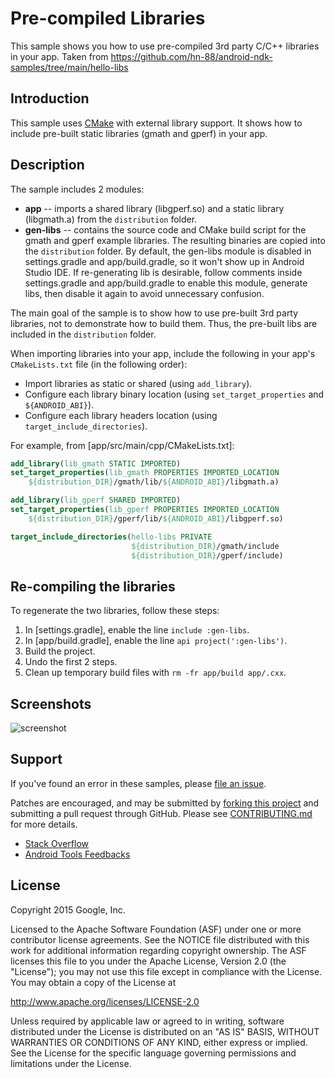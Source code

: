 # Pre-compiled Libraries

This sample shows you how to use pre-compiled 3rd party C/C++ libraries in your
app. Taken from https://github.com/hn-88/android-ndk-samples/tree/main/hello-libs

## Introduction

This sample uses [CMake](https://developer.android.com/ndk/guides/cmake) with
external library support. It shows how to include pre-built static libraries
(gmath and gperf) in your app.

## Description

The sample includes 2 modules:

- **app** -- imports a shared library (libgperf.so) and a static library
  (libgmath.a) from the `distribution` folder.
- **gen-libs** -- contains the source code and CMake build script for the gmath
  and gperf example libraries. The resulting binaries are copied into the
  `distribution` folder. By default, the gen-libs module is disabled in
  settings.gradle and app/build.gradle, so it won't show up in Android Studio
  IDE. If re-generating lib is desirable, follow comments inside settings.gradle
  and app/build.gradle to enable this module, generate libs, then disable it
  again to avoid unnecessary confusion.

The main goal of the sample is to show how to use pre-built 3rd party libraries,
not to demonstrate how to build them. Thus, the pre-built libs are included in
the `distribution` folder.

When importing libraries into your app, include the following in your app's
`CMakeLists.txt` file (in the following order):

- Import libraries as static or shared (using `add_library`).
- Configure each library binary location (using `set_target_properties` and
  `${ANDROID_ABI}`).
- Configure each library headers location (using `target_include_directories`).

For example, from \[app/src/main/cpp/CMakeLists.txt\]:

```cmake
add_library(lib_gmath STATIC IMPORTED)
set_target_properties(lib_gmath PROPERTIES IMPORTED_LOCATION
    ${distribution_DIR}/gmath/lib/${ANDROID_ABI}/libgmath.a)

add_library(lib_gperf SHARED IMPORTED)
set_target_properties(lib_gperf PROPERTIES IMPORTED_LOCATION
    ${distribution_DIR}/gperf/lib/${ANDROID_ABI}/libgperf.so)

target_include_directories(hello-libs PRIVATE
                           ${distribution_DIR}/gmath/include
                           ${distribution_DIR}/gperf/include)
```

## Re-compiling the libraries

To regenerate the two libraries, follow these steps:

1. In \[settings.gradle\], enable the line `include :gen-libs`.
1. In \[app/build.gradle\], enable the line `api project(':gen-libs')`.
1. Build the project.
1. Undo the first 2 steps.
1. Clean up temporary build files with `rm -fr app/build app/.cxx`.

## Screenshots

![screenshot](screenshot.png)

## Support

If you've found an error in these samples, please
[file an issue](https://github.com/googlesamples/android-ndk/issues/new).

Patches are encouraged, and may be submitted by
[forking this project](https://github.com/googlesamples/android-ndk/fork) and
submitting a pull request through GitHub. Please see
[CONTRIBUTING.md](../CONTRIBUTING.md) for more details.

- [Stack Overflow](http://stackoverflow.com/questions/tagged/android-ndk)
- [Android Tools Feedbacks](http://tools.android.com/feedback)

## License

Copyright 2015 Google, Inc.

Licensed to the Apache Software Foundation (ASF) under one or more contributor
license agreements. See the NOTICE file distributed with this work for
additional information regarding copyright ownership. The ASF licenses this file
to you under the Apache License, Version 2.0 (the "License"); you may not use
this file except in compliance with the License. You may obtain a copy of the
License at

http://www.apache.org/licenses/LICENSE-2.0

Unless required by applicable law or agreed to in writing, software distributed
under the License is distributed on an "AS IS" BASIS, WITHOUT WARRANTIES OR
CONDITIONS OF ANY KIND, either express or implied. See the License for the
specific language governing permissions and limitations under the License.
